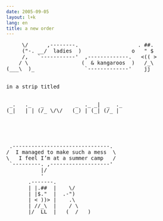 ```yaml
---
date: 2005-09-05
layout: l+k
lang: en
title: a new order
---
```


<pre class='ascii-art'>
     \/      ,--------.                   . ##. 
     ("-. __/  ladies  )                o   " $ 
     /,   `-----------'  ,-------------.   <(( >
    / \                 (  & kangaroos  )   /_\ 
(___\  )_                `-------------'    jj  


in a strip titled


 _.   ._   _          _  ._ _|  _  ._
(_|   | | (/_ \/\/   (_) | (_| (/_ | 





 .-------------------------------. 
/  I managed to make such a mess  \
\   I feel I’m at a summer camp   /
 `---------. ,-------------------' 
           |/                      
           '                       
       .-------.                   
       | |.##  |    \/             
       | |$."  |  .-")             
       | < ))> |    .\             
       | //_\  |    / \            
       |/  LL  |  _(  /___)        
</pre>
